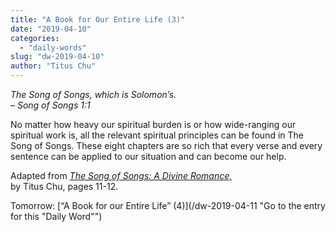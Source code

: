 ```yaml
---
title: "A Book for Our Entire Life (3)"
date: "2019-04-10"
categories: 
  - "daily-words"
slug: "dw-2019-04-10"
author: "Titus Chu"
---
```


_The Song of Songs, which is Solomon’s._  
_– Song of Songs 1:1_

No matter how heavy our spiritual burden is or how wide-ranging our spiritual work is, all the relevant spiritual principles can be found in The Song of Songs. These eight chapters are so rich that every verse and every sentence can be applied to our situation and can become our help.

Adapted from _[The Song of Songs: A Divine Romance,](/song-of-songs-dr/)_  
by Titus Chu, pages 11-12.

Tomorrow: [“A Book for our Entire Life” (4)](/dw-2019-04-11 "Go to the entry for this "Daily Word"")
